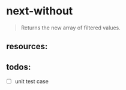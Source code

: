 # next-without
> Returns the new array of filtered values.


## resources:

## todos:
- [ ] unit test case
